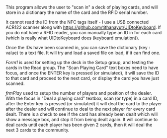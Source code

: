 This program allows the user to "scan in" a deck of playing cards, and will store in a dictionary the name of the card and the RFID serial number.

It cannot read the ID from the NFC tags itself - I use a USB connected ACR122 scanner along with https://github.com/tithanayut/UIDtoKeyboard.
If you do not have a RFID reader, you can manually type an ID in for each card (which is really what UIDtoKeyboard does (keyboard emulation)).

Once the IDs have been scanned in, you can save the dictionary (key : value) to a text file.
It will try and load a saved file on load, if it can find one.


*Form1*
is used for setting up the deck in the Setup group, and testing the cards in the Read group.
The "Scan Playing Card" text boxes need to have focus, and once the ENTER key is pressed (or simulated), it will save the ID to that card and proceed to the next card, or display the card you have just scanned.


*frmPlay*
used to setup the number of players and position of the dealer.
With the focus in "Deal a playing card" textbox, scan (or type) in a card ID, after the Enter key is pressed (or simulated) it will deal the card to the player after the dealer and will continue to deal to the next player for every card dealt.
There is a check to see if the card has already been dealt which will show a message box, and stop it from being dealt again.
It will continue to deal cards until each player has been given 2 cards, then it will deal the next 3 cards to the community.
